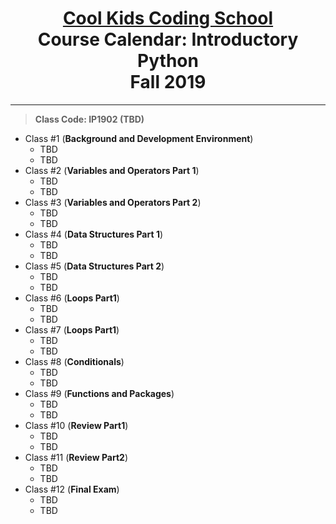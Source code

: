 # <center>[**Cool Kids Coding School**](http://www.coolkidscodingschool.com)<br>Course Calendar: **Introductory Python**<br>  Fall 2019
---
> **Class Code: IP1902 (TBD)**
+ Class #1 (**Background and Development Environment**)
  + TBD
  + TBD
+ Class #2 (**Variables and Operators Part 1**)
  + TBD
  + TBD
+ Class #3 (**Variables and Operators Part 2**)
  + TBD
  + TBD
+ Class #4 (**Data Structures Part 1**)
  + TBD
  + TBD
+ Class #5 (**Data Structures Part 2**)
  + TBD
  + TBD
+ Class #6 (**Loops Part1**)
  + TBD
  + TBD
+ Class #7 (**Loops Part1**)
  + TBD
  + TBD
+ Class #8 (**Conditionals**)
  + TBD
  + TBD
+ Class #9 (**Functions and Packages**)
  + TBD
  + TBD
+ Class #10 (**Review Part1**)
  + TBD
  + TBD
+ Class #11 (**Review Part2**)
  + TBD
  + TBD
+ Class #12 (**Final Exam**)
  + TBD
  + TBD

